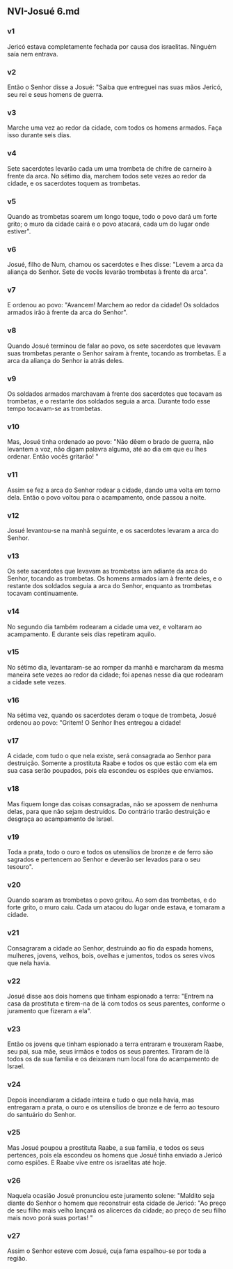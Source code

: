 ## NVI-Josué 6.md
### v1
 Jericó estava completamente fechada por causa dos israelitas. Ninguém saía nem entrava.
### v2
 Então o Senhor disse a Josué: "Saiba que entreguei nas suas mãos Jericó, seu rei e seus homens de guerra.
### v3
 Marche uma vez ao redor da cidade, com todos os homens armados. Faça isso durante seis dias.
### v4
 Sete sacerdotes levarão cada um uma trombeta de chifre de carneiro à frente da arca. No sétimo dia, marchem todos sete vezes ao redor da cidade, e os sacerdotes toquem as trombetas.
### v5
 Quando as trombetas soarem um longo toque, todo o povo dará um forte grito; o muro da cidade cairá e o povo atacará, cada um do lugar onde estiver".
### v6
 Josué, filho de Num, chamou os sacerdotes e lhes disse: "Levem a arca da aliança do Senhor. Sete de vocês levarão trombetas à frente da arca".
### v7
 E ordenou ao povo: "Avancem! Marchem ao redor da cidade! Os soldados armados irão à frente da arca do Senhor".
### v8
 Quando Josué terminou de falar ao povo, os sete sacerdotes que levavam suas trombetas perante o Senhor saíram à frente, tocando as trombetas. E a arca da aliança do Senhor ia atrás deles.
### v9
 Os soldados armados marchavam à frente dos sacerdotes que tocavam as trombetas, e o restante dos soldados seguia a arca. Durante todo esse tempo tocavam-se as trombetas.
### v10
 Mas, Josué tinha ordenado ao povo: "Não dêem o brado de guerra, não levantem a voz, não digam palavra alguma, até ao dia em que eu lhes ordenar. Então vocês gritarão! "
### v11
 Assim se fez a arca do Senhor rodear a cidade, dando uma volta em torno dela. Então o povo voltou para o acampamento, onde passou a noite.
### v12
 Josué levantou-se na manhã seguinte, e os sacerdotes levaram a arca do Senhor.
### v13
 Os sete sacerdotes que levavam as trombetas iam adiante da arca do Senhor, tocando as trombetas. Os homens armados iam à frente deles, e o restante dos soldados seguia a arca do Senhor, enquanto as trombetas tocavam continuamente.
### v14
 No segundo dia também rodearam a cidade uma vez, e voltaram ao acampamento. E durante seis dias repetiram aquilo.
### v15
 No sétimo dia, levantaram-se ao romper da manhã e marcharam da mesma maneira sete vezes ao redor da cidade; foi apenas nesse dia que rodearam a cidade sete vezes.
### v16
 Na sétima vez, quando os sacerdotes deram o toque de trombeta, Josué ordenou ao povo: "Gritem! O Senhor lhes entregou a cidade!
### v17
 A cidade, com tudo o que nela existe, será consagrada ao Senhor para destruição. Somente a prostituta Raabe e todos os que estão com ela em sua casa serão poupados, pois ela escondeu os espiões que enviamos.
### v18
 Mas fiquem longe das coisas consagradas, não se apossem de nenhuma delas, para que não sejam destruídos. Do contrário trarão destruição e desgraça ao acampamento de Israel.
### v19
 Toda a prata, todo o ouro e todos os utensílios de bronze e de ferro são sagrados e pertencem ao Senhor e deverão ser levados para o seu tesouro".
### v20
 Quando soaram as trombetas o povo gritou. Ao som das trombetas, e do forte grito, o muro caiu. Cada um atacou do lugar onde estava, e tomaram a cidade.
### v21
 Consagraram a cidade ao Senhor, destruindo ao fio da espada homens, mulheres, jovens, velhos, bois, ovelhas e jumentos, todos os seres vivos que nela havia.
### v22
 Josué disse aos dois homens que tinham espionado a terra: "Entrem na casa da prostituta e tirem-na de lá com todos os seus parentes, conforme o juramento que fizeram a ela".
### v23
 Então os jovens que tinham espionado a terra entraram e trouxeram Raabe, seu pai, sua mãe, seus irmãos e todos os seus parentes. Tiraram de lá todos os da sua família e os deixaram num local fora do acampamento de Israel.
### v24
 Depois incendiaram a cidade inteira e tudo o que nela havia, mas entregaram a prata, o ouro e os utensílios de bronze e de ferro ao tesouro do santuário do Senhor.
### v25
 Mas Josué poupou a prostituta Raabe, a sua família, e todos os seus pertences, pois ela escondeu os homens que Josué tinha enviado a Jericó como espiões. E Raabe vive entre os israelitas até hoje.
### v26
 Naquela ocasião Josué pronunciou este juramento solene: "Maldito seja diante do Senhor o homem que reconstruir esta cidade de Jericó: "Ao preço de seu filho mais velho lançará os alicerces da cidade; ao preço de seu filho mais novo porá suas portas! "
### v27
 Assim o Senhor esteve com Josué, cuja fama espalhou-se por toda a região.
